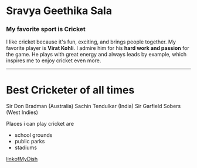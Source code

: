 # Sravya Geethika Sala
### My favorite sport is Cricket

I like cricket because it's fun, exciting, and brings people together. My favorite player is **Virat Kohli**. I admire him for his **hard work and passion** for the game. He plays with great energy and always leads by example, which inspires me to enjoy cricket even more.


---

# Best Cricketer of all times 

Sir Don Bradman (Australia)
Sachin Tendulkar (India)
Sir Garfield Sobers (West Indies) 

 Places i can play cricket are 
 * school grounds 
 * public parks 
 * stadiums  

[linkofMyDish](MyDish.md)
